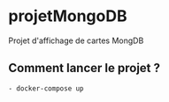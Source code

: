 # projetMongoDB
 Projet d'affichage de cartes MongDB

## Comment lancer le projet ?
    - docker-compose up 